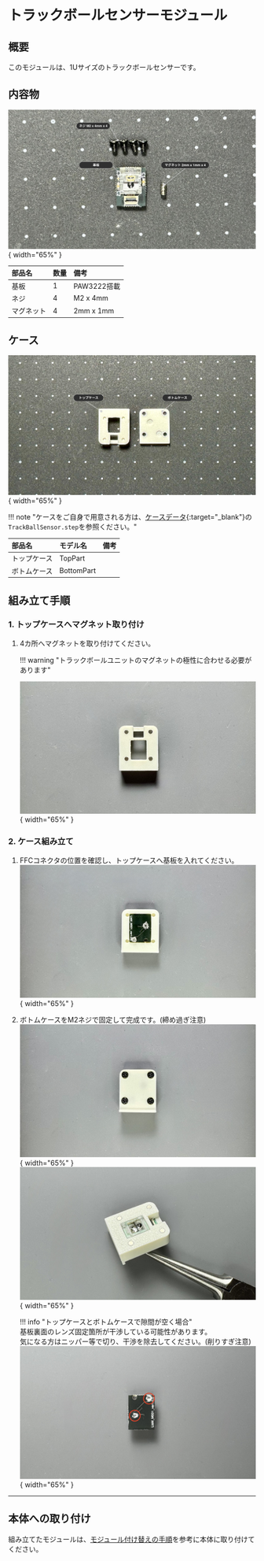 # トラックボールセンサーモジュール

## 概要

このモジュールは、1Uサイズのトラックボールセンサーです。  


## 内容物
![部品](img/sensor01.jpg){ width="65%" }

| 部品名 | 数量 | 備考 |
| :--- | :--- | :--- |
| 基板 | 1 | PAW3222搭載 |
| ネジ | 4 | M2 x 4mm |
| マグネット | 4 | 2mm x 1mm |

## ケース
![ケース](img/sensor02.jpg){ width="65%" }

!!! note "ケースをご自身で用意される方は、[ケースデータ]({{three_d_data_url}}/case/modules){:target="_blank"}の`TrackBallSensor.step`を参照ください。"

| 部品名 | モデル名 | 備考 |
| :--- | :--- | :--- |
| トップケース | TopPart | |
| ボトムケース | BottomPart | |

## 組み立て手順

### 1. トップケースへマグネット取り付け
1. 4カ所へマグネットを取り付けてください。
   
    !!! warning "トラックボールユニットのマグネットの極性に合わせる必要があります"  
          
    ![ケース](img/sensor-build01-01.jpeg){ width="65%" }

### 2. ケース組み立て
1. FFCコネクタの位置を確認し、トップケースへ基板を入れてください。  
    ![ケース](img/sensor-build02-01.jpeg){ width="65%" }
     
2. ボトムケースをM2ネジで固定して完成です。(締め過ぎ注意)  
    ![ケース](img/sensor-build02-02.jpeg){ width="65%" }  
    ![ケース](img/sensor-build02-03.jpeg){ width="65%" }  

    !!! info "トップケースとボトムケースで隙間が空く場合"  
        基板裏面のレンズ固定箇所が干渉している可能性があります。  
        気になる方はニッパー等で切り、干渉を除去してください。(削りすぎ注意)   
        ![ケース](img/sensor-build02-warn.jpeg){ width="65%" }

---

## 本体への取り付け
組み立てたモジュールは、[モジュール付け替えの手順](../../how2.md#モジュール付け替え)を参考に本体に取り付けてください。  
